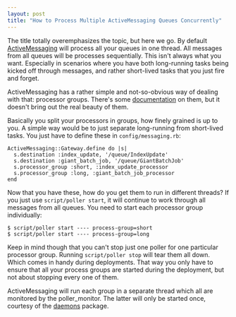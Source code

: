 ```yaml
---
layout: post
title: "How to Process Multiple ActiveMessaging Queues Concurrently"
---
```

The title totally overemphasizes the topic, but here we go. By default [ActiveMessaging](http://code.google.com/p/activemessaging/) will process all your queues in one thread. All messages from all queues will be processes sequentially. This isn't always what you want. Especially in scenarios where you have both long-running tasks being kicked off through messages, and rather short-lived tasks that you just fire and forget.

ActiveMessaging has a rather simple and not-so-obvious way of dealing with that: processor groups. There's some [documentation](http://code.google.com/p/activemessaging/wiki/Configuration) on them, but it doesn't bring out the real beauty of them.

Basically you split your processors in groups, how finely grained is up to you. A simple way would be to just separate long-running from short-lived tasks. You just have to define these in `config/messaging.rb`:

    ActiveMessaging::Gateway.define do |s|
      s.destination :index_update, '/queue/IndexUpdate'
      s.destination :giant_batch_job, '/queue/GiantBatchJob'
      s.processor_group :short, :index_update_processor
      s.processor_group :long, :giant_batch_job_processor
    end

Now that you have these, how do you get them to run in different threads? If you just use `script/poller start`, it will continue to work through all messages from all queues. You need to start each processor group individually:

    $ script/poller start ---- process-group=short
    $ script/poller start ---- process-group=long

Keep in mind though that you can't stop just one poller for one particular processor group. Running `script/poller stop` will tear them all down. Which comes in handy during deployments. That way you only have to ensure that all your process groups are started during the deployment, but not about stopping every one of them.

ActiveMessaging will run each group in a separate thread which all are monitored by the poller_monitor. The latter will only be started once, courtesy of the [daemons](http://daemons.rubyforge.org/) package.